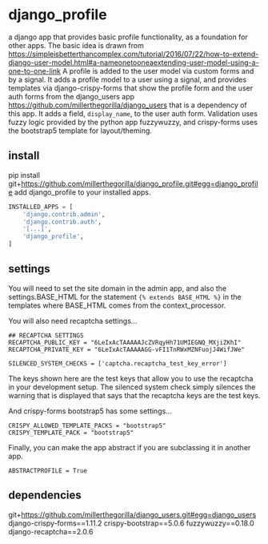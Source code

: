 # django_profile
a django app that provides basic profile functionality, as a foundation for other apps.  The basic idea is drawn from https://simpleisbetterthancomplex.com/tutorial/2016/07/22/how-to-extend-django-user-model.html#a-nameonetooneaextending-user-model-using-a-one-to-one-link  A profile is added to the user model via custom forms and by a signal.  It adds a profile model to a user using a signal, and provides templates via django-crispy-forms that show the profile form and the user auth forms from the django_users app https://github.com/millerthegorilla/django_users that is a dependency of this app.  It adds a field, `display_name`, to the user auth form.  Validation uses fuzzy logic provided by the python app fuzzywuzzy, and crispy-forms uses the bootstrap5 template for layout/theming.

## install
pip install git+https://github.com/millerthegorilla/django_profile.git#egg=django_profile
add django_profile to your installed apps.
```python
INSTALLED_APPS = [
    'django.contrib.admin',
    'django.contrib.auth',
    '[...]',
    'django_profile',
]
```
## settings
You will need to set the site domain in the admin app, and also the settings.BASE_HTML for the statement `{% extends BASE_HTML %}` in the templates where BASE_HTML comes from the context_processor.

You will also need recaptcha settings...
```
## RECAPTCHA SETTINGS
RECAPTCHA_PUBLIC_KEY = "6LeIxAcTAAAAAJcZVRqyHh71UMIEGNQ_MXjiZKhI"
RECAPTCHA_PRIVATE_KEY = "6LeIxAcTAAAAAGG-vFI1TnRWxMZNFuojJ4WifJWe"

SILENCED_SYSTEM_CHECKS = ['captcha.recaptcha_test_key_error']
```
The keys shown here are the test keys that allow you to use the recaptcha in your development setup.  The silenced system check simply silences the warning that is displayed that says that the recaptcha keys are the test keys.

And crispy-forms bootstrap5 has some settings...
```
CRISPY_ALLOWED_TEMPLATE_PACKS = "bootstrap5"
CRISPY_TEMPLATE_PACK = "bootstrap5"
```
Finally, you can make the app abstract if you are subclassing it in another app.
```
ABSTRACTPROFILE = True
```

## dependencies
git+https://github.com/millerthegorilla/django_users.git#egg=django_users
django-crispy-forms==1.11.2
crispy-bootstrap==5.0.6
fuzzywuzzy==0.18.0
django-recaptcha==2.0.6
